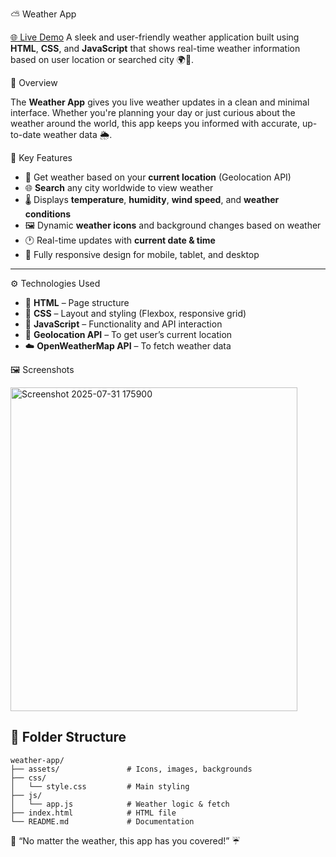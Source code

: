 ⛅ Weather App

[🌐 Live Demo](https://weather-app-rho-seven-34.vercel.app/)
A sleek and user-friendly weather application built using **HTML**, **CSS**, and **JavaScript** that shows real-time weather information based on user location or searched city 🌍📍.

🧾 Overview

The **Weather App** gives you live weather updates in a clean and minimal interface. Whether you're planning your day or just curious about the weather around the world,
this app keeps you informed with accurate, up-to-date weather data 🌦️.

📌 Key Features

* 📍 Get weather based on your **current location** (Geolocation API)
* 🌐 **Search** any city worldwide to view weather
* 🌡️ Displays **temperature**, **humidity**, **wind speed**, and **weather conditions**
* 🖼️ Dynamic **weather icons** and background changes based on weather
* 🕐 Real-time updates with **current date & time**
* 📱 Fully responsive design for mobile, tablet, and desktop

---

⚙️ Technologies Used

* 🧱 **HTML** – Page structure
* 🎨 **CSS** – Layout and styling (Flexbox, responsive grid)
* 🧠 **JavaScript** – Functionality and API interaction
* 📍 **Geolocation API** – To get user’s current location
* ☁️ **OpenWeatherMap API** – To fetch weather data

 🖼️ Screenshots
 
<img width="459" height="518" alt="Screenshot 2025-07-31 175900" src="https://github.com/user-attachments/assets/21ed3f8e-2535-42b1-9bf0-60ed27995f92" />


## 📁 Folder Structure

```
weather-app/
├── assets/               # Icons, images, backgrounds
├── css/
│   └── style.css         # Main styling
├── js/
│   └── app.js            # Weather logic & fetch
├── index.html            # HTML file
└── README.md             # Documentation
```

🌈 “No matter the weather, this app has you covered!” ☔
